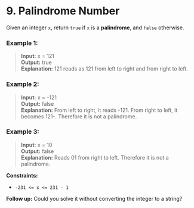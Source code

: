 # 9. Palindrome Number

Given an integer `x`, return `true` if `x` is a **palindrome**, and `false` otherwise.

### Example 1:

> **Input:** x = 121  
> **Output:** true  
> **Explanation:** 121 reads as 121 from left to right and from right to left.  

### Example 2:

> **Input:** x = -121  
> **Output:** false  
> **Explanation:** From left to right, it reads -121. From right to left, it becomes 121-. Therefore it is not a palindrome.  

### Example 3:

> **Input:** x = 10  
> **Output:** false  
> **Explanation:** Reads 01 from right to left. Therefore it is not a palindrome.  
 

**Constraints:**

 - `-231 <= x <= 231 - 1`
 
**Follow up:** Could you solve it without converting the integer to a string?